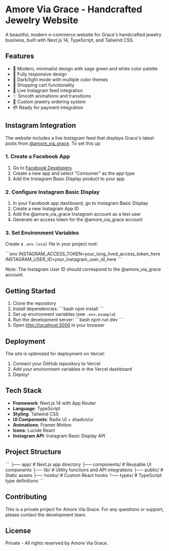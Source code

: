 # Amore Via Grace - Handcrafted Jewelry Website

A beautiful, modern e-commerce website for Grace's handcrafted jewelry business, built with Next.js 14, TypeScript, and Tailwind CSS.

## Features

- 🎨 Modern, minimalist design with sage green and white color palette
- 📱 Fully responsive design
- 🌙 Dark/light mode with multiple color themes
- 🛒 Shopping cart functionality
- 📸 Live Instagram feed integration
- ✨ Smooth animations and transitions
- 🎯 Custom jewelry ordering system
- 💳 Ready for payment integration

## Instagram Integration

The website includes a live Instagram feed that displays Grace's latest posts from [@amore_via_grace](https://www.instagram.com/amore_via_grace/). To set this up:

### 1. Create a Facebook App

1. Go to [Facebook Developers](https://developers.facebook.com/apps/)
2. Create a new app and select "Consumer" as the app type
3. Add the Instagram Basic Display product to your app

### 2. Configure Instagram Basic Display

1. In your Facebook app dashboard, go to Instagram Basic Display
2. Create a new Instagram App ID
3. Add the @amore_via_grace Instagram account as a test user
4. Generate an access token for the @amore_via_grace account

### 3. Set Environment Variables

Create a `.env.local` file in your project root:

\`\`\`env
INSTAGRAM_ACCESS_TOKEN=your_long_lived_access_token_here
INSTAGRAM_USER_ID=your_instagram_user_id_here
\`\`\`

Note: The Instagram User ID should correspond to the @amore_via_grace account.

## Getting Started

1. Clone the repository
2. Install dependencies:
   \`\`\`bash
   npm install
   \`\`\`
3. Set up environment variables (see `.env.example`)
4. Run the development server:
   \`\`\`bash
   npm run dev
   \`\`\`
5. Open [http://localhost:3000](http://localhost:3000) in your browser

## Deployment

The site is optimized for deployment on Vercel:

1. Connect your GitHub repository to Vercel
2. Add your environment variables in the Vercel dashboard
3. Deploy!

## Tech Stack

- **Framework**: Next.js 14 with App Router
- **Language**: TypeScript
- **Styling**: Tailwind CSS
- **UI Components**: Radix UI + shadcn/ui
- **Animations**: Framer Motion
- **Icons**: Lucide React
- **Instagram API**: Instagram Basic Display API

## Project Structure

\`\`\`
├── app/                    # Next.js app directory
├── components/            # Reusable UI components
├── lib/                   # Utility functions and API integrations
├── public/               # Static assets
├── hooks/                # Custom React hooks
└── types/                # TypeScript type definitions
\`\`\`

## Contributing

This is a private project for Amore Via Grace. For any questions or support, please contact the development team.

## License

Private - All rights reserved by Amore Via Grace.

